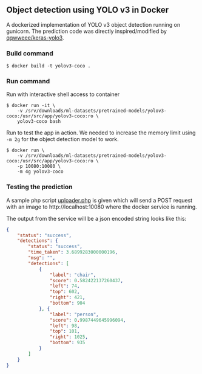 ## Object detection using YOLO v3 in Docker
A dockerized implementation of YOLO v3 object detection running on gunicorn. The prediction code was directly inspired/modified by [qqwweee/keras-yolo3][1].

[1]: https://github.com/qqwweee/keras-yolo3



### Build command
```
$ docker build -t yolov3-coco .
```

### Run command

Run with interactive shell access to container
```
$ docker run -it \
    -v /srv/downloads/ml-datasets/pretrained-models/yolov3-coco:/usr/src/app/yolov3-coco:ro \
    yolov3-coco bash
```

Run to test the app in action. We needed to increase the memory limit using `-m 2g` for the object detection model to work.
```
$ docker run \
    -v /srv/downloads/ml-datasets/pretrained-models/yolov3-coco:/usr/src/app/yolov3-coco:ro \
    -p 10080:10080 \
    -m 4g yolov3-coco
```

### Testing the prediction
A sample php script [uploader.php][1] is given which will send a POST request with an image to http://localhost:10080 where the docker service is running. 

[1]: https://github.com/moshfiqur/dockerized-yolov3-coco/blob/master/uploader.php

The output from the service will be a json encoded string looks like this:

```json
{
    "status": "success", 
    "detections": {
        "status": "success", 
        "time_taken": 3.6899283000000196, 
        "msg": "", 
        "detections": [
            {
                "label": "chair", 
                "score": 0.582422137260437, 
                "left": 74, 
                "top": 602, 
                "right": 421, 
                "bottom": 904
            }, {
                "label": "person", 
                "score": 0.9987449645996094, 
                "left": 98, 
                "top": 101, 
                "right": 1025, 
                "bottom": 935
            }
        ]
    }
}
```
